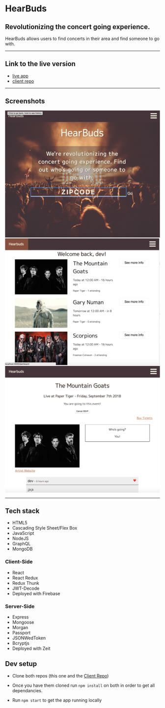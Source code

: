 # HearBuds

## Revolutionizing the concert going experience.

HearBuds allows users to find concerts in their area and find someone to go with.

_____________________
## Link to the live version
 * [live app](https://hearbuds-dd37a.firebaseapp.com/)
 * [client repo](https://github.com/chagoy/hearbuds-client)

 ____________________
 ## Screenshots

![Landing Page](screenshots/desktop-landing-page.png)
![Dashboard](screenshots/desktop-dashboard.png)
![Single Event](screenshots/desktop-single-event.png)

_____________________

## Tech stack

* HTML5
* Cascading Style Sheet/Flex Box
* JavaScript
* NodeJS
* GraphQL
* MongoDB

### Client-Side

* React
* React Redux
* Redux Thunk
* JWT-Decode
* Deployed with Firebase

### Server-Side

* Express
* Mongoose
* Morgan
* Passport
* JSONWedToken
* Bcryptjs
* Deployed with Zeit

## Dev setup

* Clone both repos (this one and the [Client Repo](https://github.com/thinkful-ei21/hearbuds-client))

* Once you have them cloned run `npm install` on both in order to get all dependancies.

* Run `npm start` to get the app running locally
